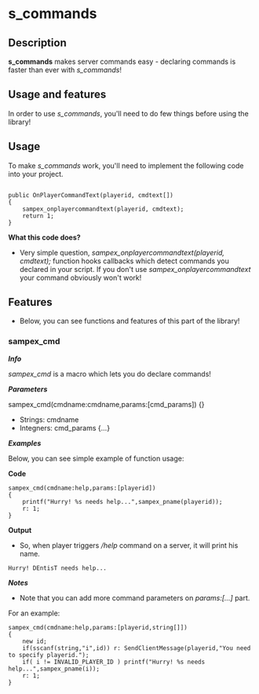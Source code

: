 # s_commands

## Description

**s_commands** makes server commands easy - declaring commands is faster than ever with *s_commands*!

## Usage and features

In order to use *s_commands*, you'll need to do few things before using the library!

## Usage

To make *s_commands* work, you'll need to implement the following code into your project.

```pawn

public OnPlayerCommandText(playerid, cmdtext[])
{
    sampex_onplayercommandtext(playerid, cmdtext);
	return 1;
}
```

**What this code does?**

- Very simple question, *sampex_onplayercommandtext(playerid, cmdtext);* function hooks callbacks which detect commands you declared in your script. If you don't use *sampex_onplayercommandtext* your command obviously won't work!

## Features

- Below, you can see functions and features of this part of the library!

### sampex_cmd

***Info***

*sampex_cmd* is a macro which lets you do declare commands!

***Parameters***

sampex_cmd(cmdname:cmdname,params:[cmd_params]) {}

- Strings: cmdname
- Integners: cmd_params {...}

***Examples***

Below, you can see simple example of function usage:

**Code**

```pawn
sampex_cmd(cmdname:help,params:[playerid])
{
	printf("Hurry! %s needs help...",sampex_pname(playerid));
	r: 1;
}
```

**Output**

- So, when player triggers */help* command on a server, it will print his name.

```
Hurry! DEntisT needs help...
```

***Notes***

- Note that you can add more command parameters on *params:[...]* part.

For an example:

```pawn
sampex_cmd(cmdname:help,params:[playerid,string[]])
{
	new id;
	if(sscanf(string,"i",id)) r: SendClientMessage(playerid,"You need to specify playerid.");
	if( i != INVALID_PLAYER_ID ) printf("Hurry! %s needs help...",sampex_pname(i));
	r: 1;
}
```